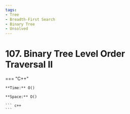 ```yaml
---
tags:
- Tree
- Breadth-First Search
- Binary Tree
- Unsolved
---
```



# 107. Binary Tree Level Order Traversal II

=== "C++"

    **Time:** O()

    **Space:** O()

    ``` c++
    ```